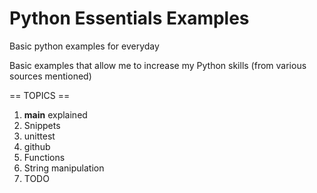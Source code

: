 # Python Essentials Examples
Basic python examples for everyday

Basic examples that allow me to increase my Python skills (from various sources mentioned)

== TOPICS ==
1. __main__ explained
2. Snippets
3. unittest
4. github
5. Functions
6. String manipulation
7. TODO
